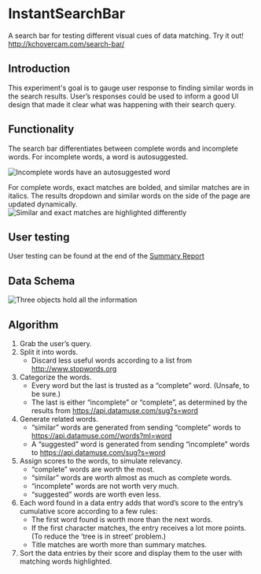 # InstantSearchBar
A search bar for testing different visual cues of data matching.
Try it out!
http://kchovercam.com/search-bar/

## Introduction
This experiment's goal is to gauge user response to finding similar words in the search results. User’s responses could be used to inform a good UI design that made it clear what was happening with their search query. 

## Functionality
The search bar differentiates between complete words and incomplete words. For incomplete words, a word is autosuggested.

![Incomplete words have an autosuggested word](http://i.imgur.com/Vw2aeFK.png)

For complete words, exact matches are bolded, and similar matches are in italics. The results dropdown and similar words on the side of the page are updated dynamically.
![Similar and exact matches are highlighted differently](http://i.imgur.com/F7SvCCb.png)

## User testing
User testing can be found at the end of the [Summary Report](Summary-Report.docx)

## Data Schema
![Three objects hold all the information](http://i.imgur.com/e5ZJXDX.png)

## Algorithm
1.	Grab the user’s query.
2.	Split it into words.
    - Discard less useful words according to a list from http://www.stopwords.org
3.	Categorize the words.
    - Every word but the last is trusted as a “complete” word. (Unsafe, to be sure.)
    - The last is either “incomplete” or “complete”, as determined by the results from https://api.datamuse.com/sug?s=word
4.	Generate related words.
    - “similar” words are generated from sending “complete” words to  https://api.datamuse.com//words?ml=word
    - A “suggested” word is generated from sending “incomplete” words to https://api.datamuse.com/sug?s=word
5.	Assign scores to the words, to simulate relevancy.
    - “complete” words are worth the most.
    - “similar” words are worth almost as much as complete words.
    - “incomplete” words are not worth very much.
    - “suggested” words are worth even less.
6.	Each word found in a data entry adds that word’s score to the entry’s cumulative score according to a few rules:
    - The first word found is worth more than the next words.
    - If the first character matches, the entry receives a lot more points. (To reduce the ‘tree is in street’ problem.)
    - Title matches are worth more than summary matches.
7.	Sort the data entries by their score and display them to the user with matching words highlighted.
